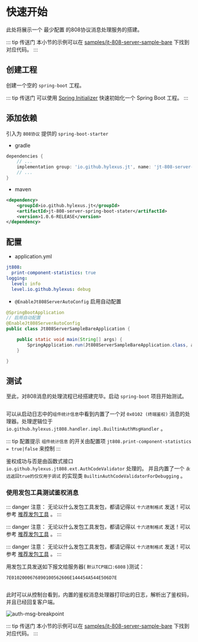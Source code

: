 # 快速开始

此处将展示一个 最少配置 的808协议消息处理服务的搭建。

::: tip 传送门
本小节的示例可以在 [samples/jt-808-server-sample-bare](https://github.com/hylexus/jt-framework/tree/master/samples/jt-808-server-sample-bare) 下找到对应代码。
:::

## 创建工程

创建一个空的 `spring-boot` 工程。

::: tip 传送门
可以使用 [Spring Initializer](https://start.spring.io) 快速初始化一个 Spring Boot 工程。
:::

## 添加依赖

引入为 `808协议` 提供的 `spring-boot-starter`

- gradle

```groovy
dependencies {
	// ...
	implementation group: 'io.github.hylexus.jt', name: 'jt-808-server-spring-boot-stater', version: "1.0.6-RELEASE"
    // ...
}
```

- maven

```xml
<dependency>
    <groupId>io.github.hylexus.jt</groupId>
    <artifactId>jt-808-server-spring-boot-stater</artifactId>
    <version>1.0.6-RELEASE</version>
</dependency>
```

## 配置

- application.yml

```yaml
jt808:
  print-component-statistics: true
logging:
  level: info
  level.io.github.hylexus: debug
```

- `@EnableJt808ServerAutoConfig` 启用自动配置

```java
@SpringBootApplication
// 启用自动配置
@EnableJt808ServerAutoConfig
public class Jt808ServerSampleBareApplication {

    public static void main(String[] args) {
        SpringApplication.run(Jt808ServerSampleBareApplication.class, args);
    }

}
```

## 测试

至此，对808消息的处理流程已经搭建完毕。启动 `spring-boot` 项目开始测试。

<p class="">
    <img :src="$withBase('/img/print-component-statistics.png')"/>
</p>

可以从启动日志中的`组件统计信息`中看到内置了一个对 `0x0102 (终端鉴权)` 消息的处理器。处理逻辑位于 `io.github.hylexus.jt808.handler.impl.BuiltinAuthMsgHandler` 。

::: tip 配置提示
`组件统计信息` 的开关由配置项 `jt808.print-component-statistics = true|false` 来控制
:::

鉴权成功与否是由函数式接口 `io.github.hylexus.jt808.ext.AuthCodeValidator` 处理的。
并且内置了一个 `永远返回true的仅仅用于调试` 的实现类 `BuiltinAuthCodeValidatorForDebugging` 。

### 使用发包工具测试鉴权消息

::: danger 注意：
无论以什么发包工具发包，都请记得以 `十六进制格式` 发送！可以参考 [推荐发包工具](pages/jt-808/guide/FAQjt-808/guide/FAQ/debug.md#调试工具) 。
:::

::: danger 注意：
无论以什么发包工具发包，都请记得以 `十六进制格式` 发送！可以参考 [推荐发包工具](pages/jt-808/guide/FAQjt-808/guide/FAQ/debug.md#调试工具) 。
:::

::: danger 注意：
无论以什么发包工具发包，都请记得以 `十六进制格式` 发送！可以参考 [推荐发包工具](pages/jt-808/guide/FAQjt-808/guide/FAQ/debug.md#调试工具) 。
:::

用发包工具发送如下报文给服务器( `默认TCP端口:6808` )测试：

```
7E0102000676890100562606E144454A544E506D7E
```

<p class="">
    <img :src="$withBase('/img/auth-msg-debug.png')"/>
</p>

此时可以从控制台看到，内置的鉴权消息处理器打印出的日志，解析出了鉴权码，并且已经回复客户端。

<p class="">
    <img :src="$withBase('/img/auth-msg-breakpoint.png')" alt="auth-msg-breakpoint">
</p>

::: tip 传送门
本小节的示例可以在 [samples/jt-808-server-sample-bare](https://github.com/hylexus/jt-framework/tree/master/samples/jt-808-server-sample-bare) 下找到对应代码。
:::